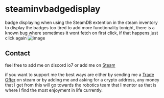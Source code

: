# steaminvbadgedisplay
badge displaying when using the SteamDB extention in the steam inventory to display the badges
too tired to add more functionality tonight, there is a known bug where sometimes it wont fetch on first click, if that happens just click again
![image](https://github.com/user-attachments/assets/af7e5f4d-d39a-4e9c-b8e0-4de3b1ae7185)


## Contact
feel free to add me on discord io7 or add me on [Steam](https://steamcommunity.com/id/client)

if you want to support me the best ways are either by sending me a [Trade Offer](https://steamcommunity.com/tradeoffer/new/?partner=1053762784&token=sjVuSqZ0) on steam or by adding me and asking for a crypto address, any money that I get from this will go towards the robotics team that I mentor as that is where I find the most enjoyment in life currently.
